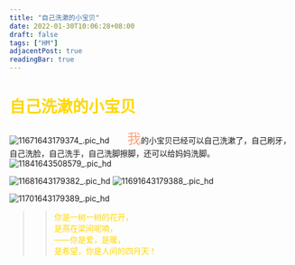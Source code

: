 ```yaml
---
title: "自己洗漱的小宝贝"
date: 2022-01-30T10:06:28+08:00
draft: false
tags: ["HM"]
adjacentPost: true
readingBar: true
---
```

# <font color=#ffd700>自己洗漱的小宝贝</font>
![11671643179374_.pic_hd](https://cdn.jsdelivr.net/gh/imum-me/img@main/uPic/11671643179374_.pic_hd.jpg)
&emsp;&emsp;<font size=5 color=#ffa07a>我</font>的小宝贝已经可以自己洗漱了，自己刷牙，自己洗脸，自己洗手，自己洗脚擦脚，还可以给妈妈洗脚。<br>
![11841643508579_.pic_hd](https://cdn.jsdelivr.net/gh/imum-me/img@main/uPic/11841643508579_.pic_hd.jpg)

![11681643179382_.pic_hd](https://cdn.jsdelivr.net/gh/imum-me/img@main/uPic/11681643179382_.pic_hd.jpg)
![11691643179388_.pic_hd](https://cdn.jsdelivr.net/gh/imum-me/img@main/uPic/11691643179388_.pic_hd.jpg)

![11701643179389_.pic_hd](https://cdn.jsdelivr.net/gh/imum-me/img@main/uPic/11701643179389_.pic_hd.jpg)



> > <font color=#ffd700>你是一树一树的花开，<br>
> > 是燕在梁间呢喃，<br>
> > ——你是爱，是暖，<br>
> > 是希望，你是人间的四月天！</font><br>